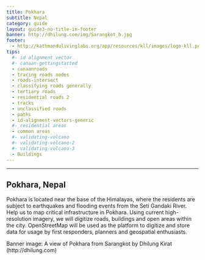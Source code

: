 ```yaml
---
title: Pokhara
subtitle: Nepal
category: guide
layout: guide3-no-title-in-footer
banner: http://dhilung.com/img/Sarangkot_b.jpg
footer: 
  - http://kathmandulivinglabs.org/app/resources/kll/images/logo-kll.png
tips:
  #- id alignment vector
  #- canaan-gettingstarted
  - canaanroads
  - tracing roads nodes
  - roads-intersect
  - classifying roads generally
  - tertiary roads
  - residential roads 2
  - tracks
  - unclassified roads
  - paths
  - id-alignment-vectors-generic
  #- residential areas
  - common areas
  #- validating-volcano
  #- validating-volcano-2
  #- validating-volcano-3
  - Buildings
---
```


<div id="test" class="col-lg-5 col-sm-6">
<hr class="section-heading-spacer">
<div class="clearfix"></div>

<h2 class="section-heading">Pokhara, Nepal</h2>

 <p>Pokhara is located near the base of the Himalayas, where the residents are subject to earthquakes and flooding events from the Seti Gandaki River. Help us to map critical infrastructure in Pokhara. Using current high-resolution imagery, we will digitize roads, buildings and open areas within the city. OpenStreetMap will be used as the platform to digitize and store data for usage by first responders, planners and geospatial enthusiasts.</p>
<p><e> Banner image: A view of Pokhara from Sarangkot by Dhilung Kirat (http://dhilung.com) </e></p>

<!--
</div>
<div class="col-lg-5 col-lg-offset-2 col-sm-6">
  <iframe style="margin-top:40px" src="https://cloud.githubusercontent.com/assets/2665840/6723863/bdf1db88-cdc4-11e4-8030-ce68c28b371c.jpg" scrolling="no" frameborder="0"></iframe>
</div>
-->
